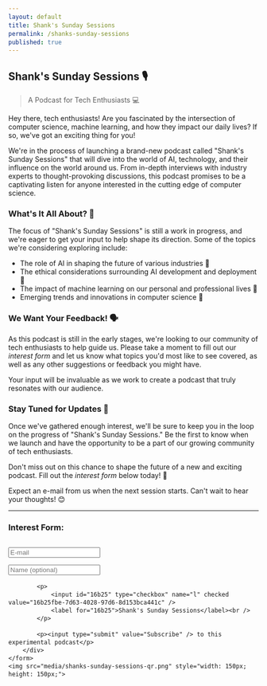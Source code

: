 ```yaml
---
layout: default
title: Shank's Sunday Sessions
permalink: /shanks-sunday-sessions
published: true
---
```


## Shank's Sunday Sessions 🎙️
> A Podcast for Tech Enthusiasts 💻

Hey there, tech enthusiasts! Are you fascinated by the intersection of computer science, machine learning, and how they impact our daily lives? If so, we've got an exciting thing for you!

We're in the process of launching a brand-new podcast called "Shank's Sunday Sessions" that will dive into the world of AI, technology, and their influence on the world around us. From in-depth interviews with industry experts to thought-provoking discussions, this podcast promises to be a captivating listen for anyone interested in the cutting edge of computer science.

### What's It All About? 🤔
The focus of "Shank's Sunday Sessions" is still a work in progress, and we're eager to get your input to help shape its direction. Some of the topics we're considering exploring include:
- The role of AI in shaping the future of various industries 🔮
- The ethical considerations surrounding AI development and deployment 🧭
- The impact of machine learning on our personal and professional lives 🤖
- Emerging trends and innovations in computer science 🚀

### We Want Your Feedback! 🗣️
As this podcast is still in the early stages, we're looking to our community of tech enthusiasts to help guide us. Please take a moment to fill out our *interest form* and let us know what topics you'd most like to see covered, as well as any other suggestions or feedback you might have.

Your input will be invaluable as we work to create a podcast that truly resonates with our audience.

### Stay Tuned for Updates 📢
Once we've gathered enough interest, we'll be sure to keep you in the loop on the progress of "Shank's Sunday Sessions." Be the first to know when we launch and have the opportunity to be a part of our growing community of tech enthusiasts.

Don't miss out on this chance to shape the future of a new and exciting podcast. Fill out the *interest form* below today! 🚀

Expect an e-mail from us when the next session starts. Can't wait to hear your thoughts! 😊

---
### Interest Form:

<div style="display: flex; justify-content: space-between;">
    <form method="post" action="https://listmonk.knhash.in/subscription/form" class="listmonk-form">
        <div>
            <input type="hidden" name="nonce" />
            <p><input type="email" name="email" required placeholder="E-mail" /></p>
            <p><input type="text" name="name" placeholder="Name (optional)" /></p>
            
            <p>
                <input id="16b25" type="checkbox" name="l" checked value="16b25fbe-7d63-4028-97d6-8d153bca441c" />
                <label for="16b25">Shank's Sunday Sessions</label><br />
            </p>
            
            <p><input type="submit" value="Subscribe" /> to this experimental podcast</p>
        </div>
    </form>
    <img src="media/shanks-sunday-sessions-qr.png" style="width: 150px; height: 150px;">
</div>
